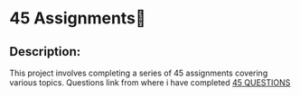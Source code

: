 <h1> 45 Assignments📄 </h1>
<h2>Description:</h2>
This project involves completing a series of 45 assignments covering various topics. Questions link from where i have completed <a href = "https://github.com/panaverse/learn-typescript/blob/master/NODE_PROJECTS/getting-started-exercises.md">45 QUESTIONS</a>
